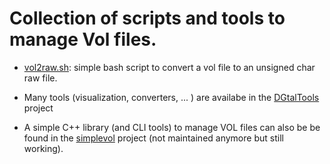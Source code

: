 # Collection of scripts and tools to manage Vol files.


* [vol2raw.sh](https://github.com/dcoeurjo/VolGallery/blob/master/tools/vol2raw.sh):
  simple bash script to convert a vol file to an unsigned char raw file.


* Many tools (visualization, converters, ... ) are availabe in the
[DGtalTools](https://github.com/DGtal-team/DGtalTools) project

* A simple C++ library (and CLI tools) to manage VOL files can also be
  be found in the
  [simplevol](http://liris.cnrs.fr/~dcoeurjo/Code/SimpleVol/)
  project (not maintained anymore but still working). 
